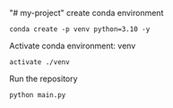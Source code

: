 "# my-project" 
create conda environment
```
conda create -p venv python=3.10 -y
```
Activate conda environment: venv
```
activate ./venv
```
Run the repository
```
python main.py
```